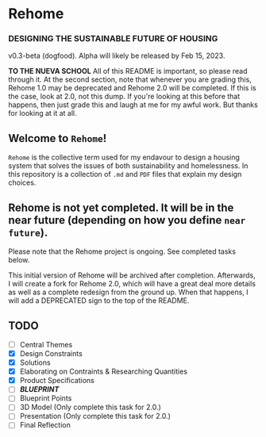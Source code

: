 # Rehome
### DESIGNING THE SUSTAINABLE FUTURE OF HOUSING
v0.3-beta (dogfood). Alpha will likely be released by Feb 15, 2023.

__TO THE NUEVA SCHOOL__
All of this README is important, so please read through it. At the second section, note that whenever you are grading this, Rehome 1.0 may be deprecated and Rehome 2.0 will be completed. If this is the case, look at 2.0, not this dump. If you're looking at this before that happens, then just grade this and laugh at me for my awful work. But thanks for looking at it at all.
## Welcome to ```Rehome```!
```Rehome``` is the collective term used for my endavour to design a housing system that solves the issues of both sustainability and homelessness. In this repository is a collection of ```.md``` and ```PDF``` files that explain my design choices.

## Rehome is not yet completed. It will be in the near future (depending on how you define ```near future```).
Please note that the Rehome project is ongoing. See completed tasks below.

This initial version of Rehome will be archived after completion. Afterwards, I will create a fork for Rehome 2.0, which will have a great deal more details as well as a complete redesign from the ground up. When that happens, I will add a DEPRECATED sign to the top of the README.
## TODO
- [ ] Central Themes
- [X] Design Constraints
- [X] Solutions
- [X] Elaborating on Contraints & Researching Quantities
- [X] Product Specifications
- [ ] ___BLUEPRINT___
- [ ] Blueprint Points
- [ ] 3D Model (Only complete this task for 2.0.)
- [ ] Presentation (Only complete this task for 2.0.)
- [ ] Final Reflection
